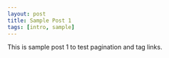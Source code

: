 ```yaml
---
layout: post
title: Sample Post 1
tags: [intro, sample]
---
```


This is sample post 1 to test pagination and tag links.
